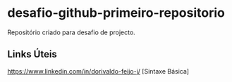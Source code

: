 # desafio-github-primeiro-repositorio
Repositório criado para desafio de projecto.

## Links Úteis
https://www.linkedin.com/in/dorivaldo-feijo-j/
[Sintaxe Básica]
